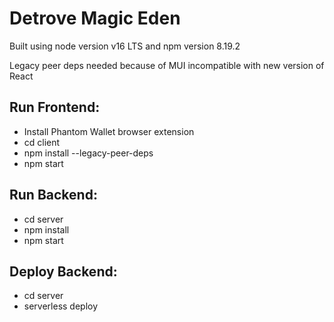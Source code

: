 # Detrove Magic Eden

Built using node version v16 LTS and npm version 8.19.2

Legacy peer deps needed because of MUI incompatible with new version of React

## Run Frontend:

- Install Phantom Wallet browser extension
- cd client
- npm install --legacy-peer-deps
- npm start

## Run Backend:

- cd server
- npm install
- npm start

## Deploy Backend:

- cd server
- serverless deploy
